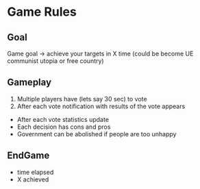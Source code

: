 # Game Rules

## Goal

Game goal -> achieve your targets in X time (could be become UE communist utopia or free country)

## Gameplay

1. Multiple players have (lets say 30 sec) to vote
2. After each vote notification with results of the vote appears

- After each vote statistics update
- Each decision has cons and pros
- Government can be abolished if people are too unhappy

## EndGame

- time elapsed
- X achieved
